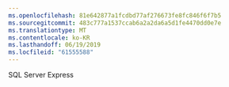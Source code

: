 ```yaml
---
ms.openlocfilehash: 81e642877a1fcdbd77af276673fe8fc846f6f7b5
ms.sourcegitcommit: 483c777a1537ccab6a2a2da6a5d1fe4470dd0e7e
ms.translationtype: MT
ms.contentlocale: ko-KR
ms.lasthandoff: 06/19/2019
ms.locfileid: "61555588"
---
```

SQL Server Express
